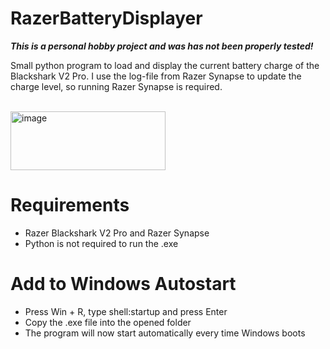 # RazerBatteryDisplayer

***This is a personal hobby project and was has not been properly tested!***

Small python program to load and display the current battery charge of the Blackshark V2 Pro.
I use the log-file from Razer Synapse to update the charge level, so running Razer Synapse is required.

<br/>
<img width="248" height="94" alt="image" src="https://github.com/user-attachments/assets/bf5f37b1-17c3-4b10-83fb-34c14eefbb96" />
<br/>

# Requirements
- Razer Blackshark V2 Pro and Razer Synapse
- Python is not required to run the .exe

# Add to Windows Autostart
- Press Win + R, type shell:startup and press Enter
- Copy the .exe file into the opened folder
- The program will now start automatically every time Windows boots
